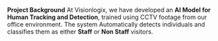 **Project Background**
At Visionlogix, we have developed an **AI Model for Human Tracking and Detection**, trained using CCTV footage from our office environment. The system Automatically detects individuals and classifies them as either **Staff** or **Non Staff** visitors.
